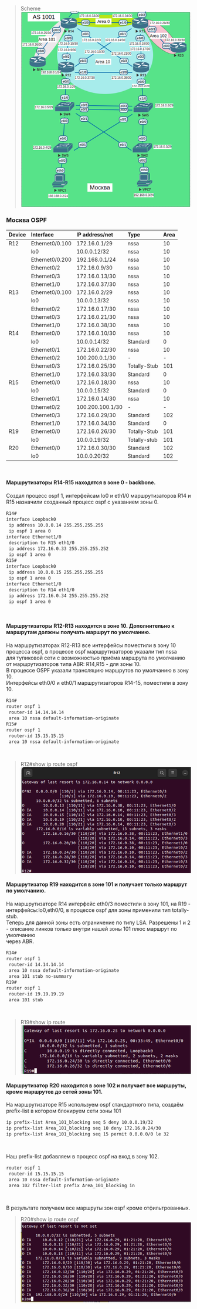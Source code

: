 >Scheme<br>
![](Area_OSPF.png)<br>


### Москва OSPF<br>

|Device|Interface|IP address/net|Type|Area|
|:-|:-|:-|:-|:-|
|R12|Ethernet0/0.100|172.16.0.1/29|nssa|10|
||lo0|10.0.0.12/32|nssa|10|
||Ethernet0/0.200|192.168.0.1/24|nssa|10|
||Ethernet0/2|172.16.0.9/30|nssa|10|
||Ethernet0/3|172.16.0.13/30|nssa|10|
||Ethernet1/0|172.16.0.37/30|nssa|10|
|R13|Ethernet0/0.100|172.16.0.2/29|nssa|10|
||lo0|10.0.0.13/32|nssa|10|
||Ethernet0/2|172.16.0.17/30|nssa|10|
||Ethernet0/3|172.16.0.21/30|nssa|10|
||Ethernet1/0|172.16.0.38/30|nssa|10|
|R14|Ethernet0/0|172.16.0.10/30|nssa|10|
||lo0|10.0.0.14/32|Standard|0|
||Ethernet0/1|172.16.0.22/30|nssa|10|
||Ethernet0/2|100.200.0.1/30|-|-|
||Ethernet0/3|172.16.0.25/30|Totally-Stub|101|
||Ethernet1/0|172.16.0.33/30|Standard|0|
|R15|Ethernet0/0|172.16.0.18/30|nssa|10|
||lo0|10.0.0.15/32|Standard|0|
||Ethernet0/1|172.16.0.14/30|nssa|10|
||Ethernet0/2|100.200.100.1/30|-|-|
||Ethernet0/3|172.16.0.29/30|Standard|102|
||Ethernet1/0|172.16.0.34/30|Standard|0|
|R19|Ethernet0/0|172.16.0.26/30|Totally-Stub|101|
||lo0|10.0.0.19/32|Totally-stub|101|
|R20|Ethernet0/0|172.16.0.30/30|Standard|102|
||lo0|10.0.0.20/32|Standard|102|
<br>

####  Маршрутизаторы R14-R15 находятся в зоне 0 - backbone.<br>
Создал процесс ospf 1, интерфейсам lo0 и eth1/0 маршрутизаторов R14 и R15 назначили созданный процесс ospf c указанием зоны 0.<br>

```
R14#
interface Loopback0
 ip address 10.0.0.14 255.255.255.255
 ip ospf 1 area 0
interface Ethernet1/0
 description to R15 eth1/0
 ip address 172.16.0.33 255.255.255.252
 ip ospf 1 area 0
R15#
interface Loopback0
 ip address 10.0.0.15 255.255.255.255
 ip ospf 1 area 0
interface Ethernet1/0
 description to R14 eth1/0
 ip address 172.16.0.34 255.255.255.252
 ip ospf 1 area 0
```
<br>

#### Маршрутизаторы R12-R13 находятся в зоне 10. Дополнительно к маршрутам должны получать маршрут по умолчанию.<br>

На маршрутизаторах R12-R13 все интерфейсы поместили в зону 10 процесса ospf, в процессе ospf маршрутизаторов указали тип nssa<br>
для тупиковой сети с возможностью приёма маршрута по умолчанию от маршрутизаторов типа ABR: R14,R15 - для зоны 10.<br>
В процессе OSPF указали трансляцию маршрутов по умолчанию в зону 10.<br>
Интерфейсы eth0/0 и eth0/1 маршрутизаторов R14-15, поместили в зону 10.<br>

```
R14#
router ospf 1
 router-id 14.14.14.14
 area 10 nssa default-information-originate
R15#
router ospf 1
 router-id 15.15.15.15
 area 10 nssa default-information-originate
```
<br>

>R12#show ip route ospf<br>
![](R12_show_ip_route_ospf.png)<br>

#### Маршрутизатор R19 находится в зоне 101 и получает только маршрут по умолчанию.<br>

На маршрутизаторе R14 интерфейс eth0/3 поместили в зону 101, на R19 - интерфейсы:lo0,eth0/0, в процессе ospf для зоны применили тип totally-stub.<br>
Теперь для данной зоны есть ограничение по типу LSA. Разрешены 1 и 2 - описание линков только внутри нашей зоны 101 плюс маршрут по умолчанию<br>
через ABR.<br>

```
R14#
router ospf 1
 router-id 14.14.14.14
 area 10 nssa default-information-originate
 area 101 stub no-summary
R19#
router ospf 1
 router-id 19.19.19.19
 area 101 stub
```
<br>

>R19#show ip route<br> 
![](R19_show_ip_route.png)<br>

#### Маршрутизатор R20 находится в зоне 102 и получает все маршруты, кроме маршрутов до сетей зоны 101.<br>
На маршрутизаторе R15 используем ospf стандартного типа, создаём prefix-list в котором блокируем сети зоны 101<br>

```
ip prefix-list Area_101_blocking seq 5 deny 10.0.0.19/32
ip prefix-list Area_101_blocking seq 10 deny 172.16.0.24/30
ip prefix-list Area_101_blocking seq 15 permit 0.0.0.0/0 le 32
```
<br>

Наш prefix-list добавляем в процесс ospf на вход в зону 102.<br>

```
router ospf 1
 router-id 15.15.15.15
 area 10 nssa default-information-originate
 area 102 filter-list prefix Area_101_blocking in
```
<br>

В результате получаем все маршруты зон ospf кроме отфильтрованных.<br>

>R20#show ip route ospf<br>
![](R20_show_ip_route_ospf.png)<br>
